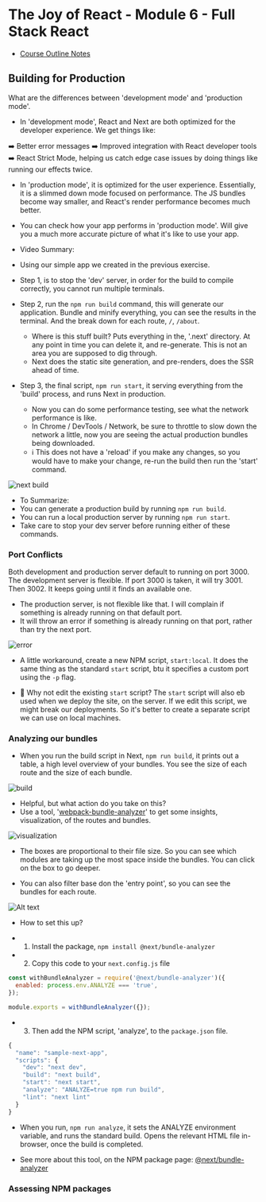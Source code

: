 # The Joy of React - Module 6 - Full Stack React

- [Course Outline Notes](../course-notes.md)

## Building for Production

What are the differences between 'development mode' and 'production mode'.

- In 'development mode', React and Next are both optimized for the developer experience. We get things like:

➡️ Better error messages
➡️ Improved integration with React developer tools
➡️ React Strict Mode, helping us catch edge case issues by doing things like running our effects twice.

- In 'production mode', it is optimized for the user experience. Essentially, it is a slimmed down mode focused on performance. The JS bundles become way smaller, and React's render performance becomes much better.

- You can check how your app performs in 'production mode'. Will give you a much more accurate picture of what it's like to use your app.

- Video Summary:
- Using our simple app we created in the previous exercise.
- Step 1, is to stop the 'dev' server, in order for the build to compile correctly, you cannot run multiple terminals.
- Step 2, run the `npm run build` command, this will generate our application. Bundle and minify everything, you can see the results in the terminal. And the break down for each route, `/`, `/about`.
  - Where is this stuff built? Puts everything in the, '.next' directory. At any point in time you can delete it, and re-generate. This is not an area you are supposed to dig through.
  - Next does the static site generation, and pre-renders, does the SSR ahead of time.
- Step 3, the final script, `npm run start`, it serving everything from the 'build' process, and runs Next in production.
  - Now you can do some performance testing, see what the network performance is like.
  - In Chrome / DevTools / Network, be sure to throttle to slow down the network a little, now you are seeing the actual production bundles being downloaded.
  - ℹ️ This does not have a 'reload' if you make any changes, so you would have to make your change, re-run the build then run the 'start' command.

![next build](images/image.png)

- To Summarize:
- You can generate a production build by running `npm run build`.
- You can run a local production server by running `npm run start`.
- Take care to stop your dev server before running either of these commands.

### Port Conflicts

Both development and production server default to running on port 3000. The development server is flexible. If port 3000 is taken, it will try 3001. Then 3002. It keeps going until it finds an available one.

- The production server, is not flexible like that. I will complain if something is already running on that default port.
- It will throw an error if something is already running on that port, rather than try the next port.

![error](images/image-1.png)

- A little workaround, create a new NPM script, `start:local`. It does the same thing as the standard `start` script, btu it specifies a custom port using the `-p` flag.

- 🤔 Why not edit the existing `start` script? The `start` script will also eb used when we deploy the site, on the server. If we edit this script, we might break our deployments. So it's better to create a separate script we can use on local machines.

### Analyzing our bundles

- When you run the build script in Next, `npm run build`, it prints out a table, a high level overview of your bundles. You see the size of each route and the size of each bundle.

![build](images/image-2.png)

- Helpful, but what action do you take on this?
- Use a tool, '[webpack-bundle-analyzer](https://www.npmjs.com/package/@next/bundle-analyzer)' to get some insights, visualization, of the routes and bundles.

![visualization](images/image-3.png)

- The boxes are proportional to their file size. So you can see which modules are taking up the most space inside the bundles. You can click on the box to go deeper.

- You can also filter base don the 'entry point', so you can see the bundles for each route.

![Alt text](images/image-4.png)

- How to set this up?

- 1. Install the package, `npm install @next/bundle-analyzer`
- 2. Copy this code to your `next.config.js` file

```JAVASCRIPT
const withBundleAnalyzer = require('@next/bundle-analyzer')({
  enabled: process.env.ANALYZE === 'true',
});

module.exports = withBundleAnalyzer({});
```

- 3. Then add the NPM script, 'analyze', to the `package.json` file.

```JAVASCRIPT
{
  "name": "sample-next-app",
  "scripts": {
    "dev": "next dev",
    "build": "next build",
    "start": "next start",
    "analyze": "ANALYZE=true npm run build",
    "lint": "next lint"
  }
}
```

- When you run, `npm run analyze`, it sets the ANALYZE environment variable, and runs the standard build. Opens the relevant HTML file in-browser, once the build is completed.

- See more about this tool, on the NPM package page: [@next/bundle-analyzer](https://www.npmjs.com/package/@next/bundle-analyzer)

### Assessing NPM packages
